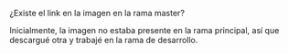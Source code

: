 ¿Existe el link en la imagen en la rama master?

Inicialmente, la imagen no estaba presente en la rama principal, así que descargué otra y trabajé en la rama de desarrollo.